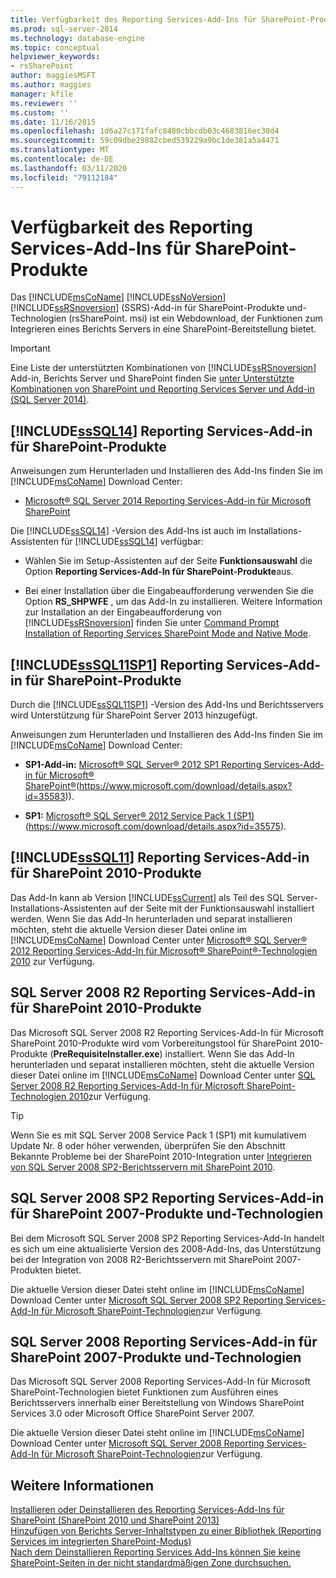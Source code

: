 ```yaml
---
title: Verfügbarkeit des Reporting Services-Add-Ins für SharePoint-Produkte | Microsoft-Dokumentation
ms.prod: sql-server-2014
ms.technology: database-engine
ms.topic: conceptual
helpviewer_keywords:
- rsSharePoint
author: maggiesMSFT
ms.author: maggies
manager: kfile
ms.reviewer: ''
ms.custom: ''
ms.date: 11/16/2015
ms.openlocfilehash: 1d6a27c171fafc8480cbbcdb03c4683816ec30d4
ms.sourcegitcommit: 59c09dbe29882cbed539229a9bc1de381a5a4471
ms.translationtype: MT
ms.contentlocale: de-DE
ms.lasthandoff: 03/11/2020
ms.locfileid: "79112184"
---
```

# <a name="where-to-find-the-reporting-services-add-in-for-sharepoint-products"></a>Verfügbarkeit des Reporting Services-Add-Ins für SharePoint-Produkte

Das [!INCLUDE[msCoName](../../includes/msconame-md.md)] [!INCLUDE[ssNoVersion](../../includes/ssnoversion-md.md)] [!INCLUDE[ssRSnoversion](../../includes/ssrsnoversion-md.md)] (SSRS)-Add-in für SharePoint-Produkte und-Technologien (rsSharePoint. msi) ist ein Webdownload, der Funktionen zum Integrieren eines Berichts Servers in eine SharePoint-Bereitstellung bietet.  
  
> [!IMPORTANT]  
>  Eine Liste der unterstützten Kombinationen von [!INCLUDE[ssRSnoversion](../../includes/ssrsnoversion-md.md)] Add-in, Berichts Server und SharePoint finden Sie [unter Unterstützte Kombinationen von SharePoint und Reporting Services Server und Add-in &#40;SQL Server 2014&#41;](supported-combinations-of-sharepoint-and-reporting-services-server.md).  
  
##  <a name="bkmk_sql14"></a>[!INCLUDE[ssSQL14](../../includes/sssql14-md.md)] Reporting Services-Add-in für SharePoint-Produkte  
 Anweisungen zum Herunterladen und Installieren des Add-Ins finden Sie im [!INCLUDE[msCoName](../../includes/msconame-md.md)] Download Center:  
  
-   [Microsoft® SQL Server 2014 Reporting Services-Add-in für Microsoft SharePoint](https://www.microsoft.com/download/details.aspx?id=53162)  
  
 Die [!INCLUDE[ssSQL14](../../includes/sssql14-md.md)] -Version des Add-Ins ist auch im Installations-Assistenten für [!INCLUDE[ssSQL14](../../includes/sssql14-md.md)] verfügbar:  
  
-   Wählen Sie im Setup-Assistenten auf der Seite **Funktionsauswahl** die Option **Reporting Services-Add-In für SharePoint-Produkte**aus.  
  
-   Bei einer Installation über die Eingabeaufforderung verwenden Sie die Option **RS_SHPWFE** , um das Add-In zu installieren. Weitere Information zur Installation an der Eingabeaufforderung von [!INCLUDE[ssRSnoversion](../../includes/ssrsnoversion-md.md)] finden Sie unter [Command Prompt Installation of Reporting Services SharePoint Mode and Native Mode](install-reporting-services-at-the-command-prompt.md).  
  
##  <a name="bkmk_sql11sp1"></a>[!INCLUDE[ssSQL11SP1](../../includes/sssql11sp1-md.md)] Reporting Services-Add-in für SharePoint-Produkte  
 Durch die [!INCLUDE[ssSQL11SP1](../../includes/sssql11sp1-md.md)] -Version des Add-Ins und Berichtsservers wird Unterstützung für SharePoint Server 2013 hinzugefügt.  
  
 Anweisungen zum Herunterladen und Installieren des Add-Ins finden Sie im [!INCLUDE[msCoName](../../includes/msconame-md.md)] Download Center:  
  
-   **SP1-Add-in:**  [Microsoft® SQL Server® 2012 SP1 Reporting Services-Add-in für Microsoft® SharePoint®](https://www.microsoft.com/download/details.aspx?id=35583)(https://www.microsoft.com/download/details.aspx?id=35583)).  
  
-   **SP1:**  [Microsoft® SQL Server® 2012 Service Pack 1 (SP1)](https://www.microsoft.com/download/details.aspx?id=35575) (https://www.microsoft.com/download/details.aspx?id=35575).  
  
##  <a name="bkmk_sql11"></a>[!INCLUDE[ssSQL11](../../includes/sssql11-md.md)] Reporting Services-Add-in für SharePoint 2010-Produkte  
 Das Add-In kann ab Version [!INCLUDE[ssCurrent](../../includes/sscurrent-md.md)] als Teil des SQL Server-Installations-Assistenten auf der Seite mit der Funktionsauswahl installiert werden. Wenn Sie das Add-In herunterladen und separat installieren möchten, steht die aktuelle Version dieser Datei online im [!INCLUDE[msCoName](../../includes/msconame-md.md)] Download Center unter [Microsoft® SQL Server® 2012 Reporting Services-Add-In für Microsoft® SharePoint®-Technologien 2010](https://go.microsoft.com/fwlink/?LinkID=207242) zur Verfügung.  
  
##  <a name="bkmk_sql2008r2"></a>SQL Server 2008 R2 Reporting Services-Add-in für SharePoint 2010-Produkte  
 Das Microsoft SQL Server 2008 R2 Reporting Services-Add-In für Microsoft SharePoint 2010-Produkte wird vom Vorbereitungstool für SharePoint 2010-Produkte (**PreRequisiteInstaller.exe**) installiert. Wenn Sie das Add-In herunterladen und separat installieren möchten, steht die aktuelle Version dieser Datei online im [!INCLUDE[msCoName](../../includes/msconame-md.md)] Download Center unter [SQL Server 2008 R2 Reporting Services-Add-In für Microsoft SharePoint-Technologien 2010](https://www.microsoft.com/download/details.aspx?id=622)zur Verfügung.  
  
> [!TIP]  
>  Wenn Sie es mit SQL Server 2008 Service Pack 1 (SP1) mit kumulativem Update Nr. 8 oder höher verwenden, überprüfen Sie den Abschnitt Bekannte Probleme bei der SharePoint 2010-Integration unter [Integrieren von SQL Server 2008 SP2-Berichtsservern mit SharePoint 2010](https://technet.microsoft.com/library/ff946055%28SQL.100%29.aspx).  
  
##  <a name="bkmk_sql2008sp2"></a>SQL Server 2008 SP2 Reporting Services-Add-in für SharePoint 2007-Produkte und-Technologien  
 Bei dem Microsoft SQL Server 2008 SP2 Reporting Services-Add-In handelt es sich um eine aktualisierte Version des 2008-Add-Ins, das Unterstützung bei der Integration von 2008 R2-Berichtsservern mit SharePoint 2007-Produkten bietet.  
  
 Die aktuelle Version dieser Datei steht online im [!INCLUDE[msCoName](../../includes/msconame-md.md)] Download Center unter [Microsoft SQL Server 2008 SP2 Reporting Services-Add-In für Microsoft SharePoint-Technologien](https://www.microsoft.com/download/details.aspx?id=43344)zur Verfügung.  
  
##  <a name="bkmk_sql2008"></a>SQL Server 2008 Reporting Services-Add-in für SharePoint 2007-Produkte und-Technologien  
 Das Microsoft SQL Server 2008 Reporting Services-Add-In für Microsoft SharePoint-Technologien bietet Funktionen zum Ausführen eines Berichtsservers innerhalb einer Bereitstellung von Windows SharePoint Services 3.0 oder Microsoft Office SharePoint Server 2007.  
  
 Die aktuelle Version dieser Datei steht online im [!INCLUDE[msCoName](../../includes/msconame-md.md)] Download Center unter [Microsoft SQL Server 2008 Reporting Services-Add-In für Microsoft SharePoint-Technologien](https://www.microsoft.com/download/details.aspx?id=622)zur Verfügung.  
  
## <a name="see-also"></a>Weitere Informationen  
 [Installieren oder Deinstallieren des Reporting Services-Add-Ins für SharePoint &#40;SharePoint 2010 und SharePoint 2013&#41;](install-or-uninstall-the-reporting-services-add-in-for-sharepoint.md)   
 [Hinzufügen von Berichts Server-Inhaltstypen zu einer Bibliothek &#40;Reporting Services im integrierten SharePoint-Modus&#41;](../add-reporting-services-content-types-to-a-sharepoint-library.md)   
 [Nach dem Deinstallieren Reporting Services Add-Ins können Sie keine SharePoint-Seiten in der nicht standardmäßigen Zone durchsuchen.](https://support.microsoft.com/kb/2009212)  
  
  
